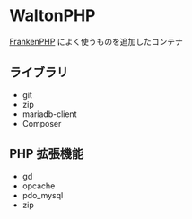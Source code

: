 # WaltonPHP

[FrankenPHP](https://frankenphp.dev/) によく使うものを追加したコンテナ

## ライブラリ

- git
- zip
- mariadb-client
- Composer

## PHP 拡張機能

- gd
- opcache
- pdo_mysql
- zip
